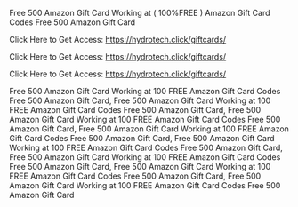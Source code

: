 Free 500 Amazon Gift Card Working at ( 100%FREE ) Amazon Gift Card Codes Free 500 Amazon Gift Card

Click Here to Get Access: https://hydrotech.click/giftcards/

Click Here to Get Access: https://hydrotech.click/giftcards/

Click Here to Get Access: https://hydrotech.click/giftcards/

Free 500 Amazon Gift Card Working at 100 FREE Amazon Gift Card Codes Free 500 Amazon Gift Card, Free 500 Amazon Gift Card Working at 100 FREE Amazon Gift Card Codes Free 500 Amazon Gift Card, Free 500 Amazon Gift Card Working at 100 FREE Amazon Gift Card Codes Free 500 Amazon Gift Card, Free 500 Amazon Gift Card Working at 100 FREE Amazon Gift Card Codes Free 500 Amazon Gift Card, Free 500 Amazon Gift Card Working at 100 FREE Amazon Gift Card Codes Free 500 Amazon Gift Card, Free 500 Amazon Gift Card Working at 100 FREE Amazon Gift Card Codes Free 500 Amazon Gift Card, Free 500 Amazon Gift Card Working at 100 FREE Amazon Gift Card Codes Free 500 Amazon Gift Card, Free 500 Amazon Gift Card Working at 100 FREE Amazon Gift Card Codes Free 500 Amazon Gift Card
